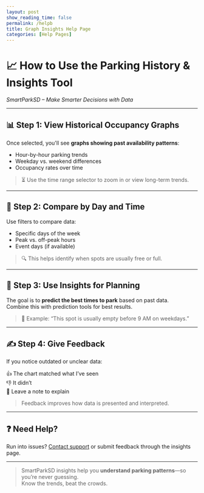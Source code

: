 ```yaml
---
layout: post 
show_reading_time: false
permalink: /helpb
title: Graph Insights Help Page
categories: [Help Pages]
---
```


# 📈 How to Use the Parking History & Insights Tool  
*SmartParkSD – Make Smarter Decisions with Data*

---

## 📊 Step 1: View Historical Occupancy Graphs  
Once selected, you'll see **graphs showing past availability patterns**:

- Hour-by-hour parking trends  
- Weekday vs. weekend differences  
- Occupancy rates over time  

> ⏳ Use the time range selector to zoom in or view long-term trends.

---

## 📅 Step 2: Compare by Day and Time  
Use filters to compare data:

- Specific days of the week  
- Peak vs. off-peak hours  
- Event days (if available)

> 🔍 This helps identify when spots are usually free or full.

---

## 🧠 Step 3: Use Insights for Planning  
The goal is to **predict the best times to park** based on past data.  
Combine this with prediction tools for best results.

> 🚀 Example: “This spot is usually empty before 9 AM on weekdays.”

---

## ✍️ Step 4: Give Feedback  
If you notice outdated or unclear data:

👍 The chart matched what I’ve seen  
👎 It didn’t  
📝 Leave a note to explain  

> Feedback improves how data is presented and interpreted.

---

## ❓ Need Help?  
Run into issues? [Contact support](https://github.com/Hypernova101/parking_frontend/issues) or submit feedback through the insights page.

---

> SmartParkSD insights help you **understand parking patterns**—so you’re never guessing.  
> Know the trends, beat the crowds.
